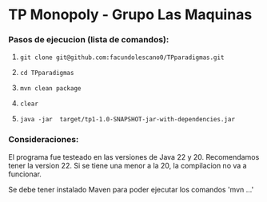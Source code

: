 <h1>TP Monopoly - Grupo Las Maquinas</h1>


### Pasos de ejecucion (lista de comandos):
<ol>
  <li>
      
    git clone git@github.com:facundolescano0/TPparadigmas.git 
  </li>
  <li>      

    cd TPparadigmas
 </li> 
 <li>
      
    mvn clean package 
 </li> 
 <li>
    
    clear
   
</li>
<li>
    
    java -jar  target/tp1-1.0-SNAPSHOT-jar-with-dependencies.jar
   
</li>
</ol>

### Consideraciones:

El programa fue testeado en las versiones de Java 22 y 20. Recomendamos tener la version 22.
Si se tiene una menor a la 20, la compilacion no va a funcionar.

Se debe tener instalado Maven para poder ejecutar los comandos 'mvn ...'
